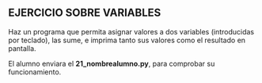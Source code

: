## EJERCICIO SOBRE VARIABLES

Haz un programa que permita asignar valores a dos variables (introducidas por teclado), las sume, e imprima tanto sus valores como el resultado en pantalla.

El alumno enviara el **21_nombrealumno.py**, para comprobar su funcionamiento.

